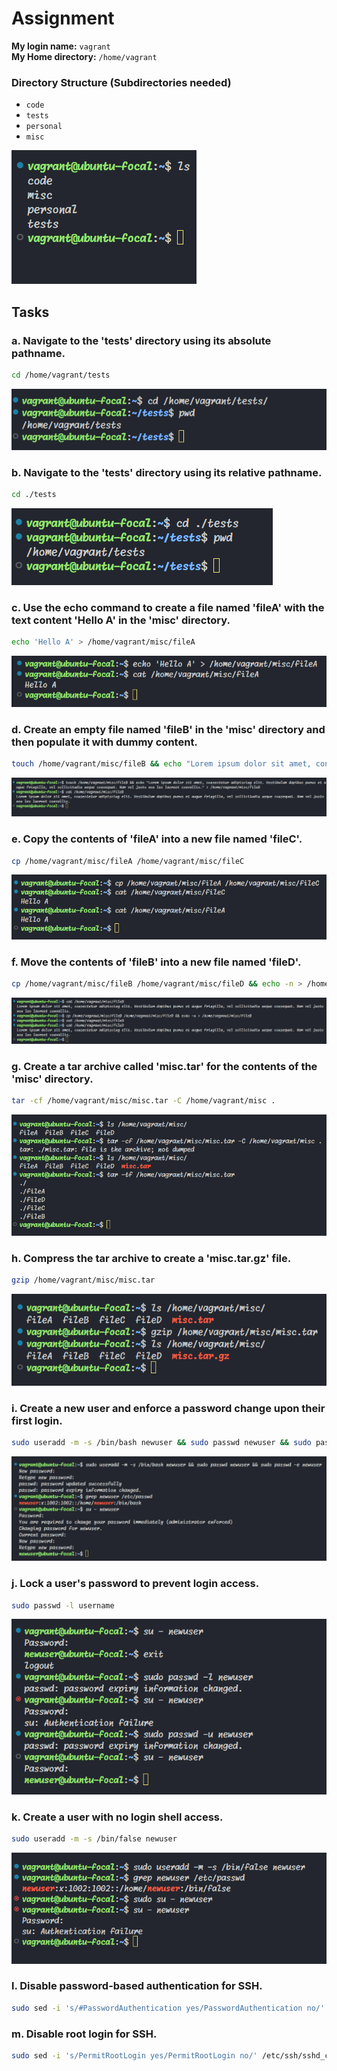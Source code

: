 # Assignment

**My login name:** `vagrant`  
**My Home directory:** `/home/vagrant`

### Directory Structure (Subdirectories needed)

- `code`
- `tests`
- `personal`
- `misc`

![Screenshot 1](./screenshots/directory-structure.png)

## Tasks

### a. Navigate to the 'tests' directory using its absolute pathname.

```bash
cd /home/vagrant/tests
```
![Screenshot 2](./screenshots/absolute-pathname.png)

### b. Navigate to the 'tests' directory using its relative pathname.

```bash
cd ./tests
```
![Screenshot 3](./screenshots/relative-pathname.png)

### c. Use the echo command to create a file named 'fileA' with the text content 'Hello A' in the 'misc' directory.

```bash
echo 'Hello A' > /home/vagrant/misc/fileA
```
![Screenshot 4](./screenshots/echo-create-file.png)

### d. Create an empty file named 'fileB' in the 'misc' directory and then populate it with dummy content.

```bash
touch /home/vagrant/misc/fileB && echo "Lorem ipsum dolor sit amet, consectetur adipiscing elit. Vestibulum dapibus purus et augue fringilla, vel sollicitudin neque consequat. Nam vel justo non leo laoreet convallis." > /home/vagrant/misc/fileB
```
![Screenshot 5](./screenshots/dummy-content.png)

### e. Copy the contents of 'fileA' into a new file named 'fileC'.

```bash
cp /home/vagrant/misc/fileA /home/vagrant/misc/fileC
```
![Screenshot 6](./screenshots/copy-content.png)

### f. Move the contents of 'fileB' into a new file named 'fileD'.

```bash
cp /home/vagrant/misc/fileB /home/vagrant/misc/fileD && echo -n > /home/vagrant/misc/fileB
```
![Screenshot 7](./screenshots/move-content.png)

### g. Create a tar archive called 'misc.tar' for the contents of the 'misc' directory.

```bash
tar -cf /home/vagrant/misc/misc.tar -C /home/vagrant/misc .
```
![Screenshot 8](./screenshots/create-archive.png)

### h. Compress the tar archive to create a 'misc.tar.gz' file.

```bash
gzip /home/vagrant/misc/misc.tar
```
![Screenshot 9](./screenshots/compress-archive.png)

### i. Create a new user and enforce a password change upon their first login.

```bash
sudo useradd -m -s /bin/bash newuser && sudo passwd newuser && sudo passwd -e newuser
```
![Screenshot 10](./screenshots/add-user-password.png)

### j. Lock a user's password to prevent login access.

```bash
sudo passwd -l username
```
![Screenshot 11](./screenshots/lock-access.png)

### k. Create a user with no login shell access.

```bash
sudo useradd -m -s /bin/false newuser
```
![Screenshot 12](./screenshots/no-login-access.png)

### l. Disable password-based authentication for SSH.

```bash
sudo sed -i 's/#PasswordAuthentication yes/PasswordAuthentication no/' /etc/ssh/sshd_config && sudo systemctl restart sshd
```

### m. Disable root login for SSH.

```bash
sudo sed -i 's/PermitRootLogin yes/PermitRootLogin no/' /etc/ssh/sshd_config && sudo systemctl restart sshd
```
